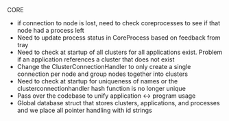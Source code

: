 CORE
 - if connection to node is lost, need to check coreprocesses to see if that node had a process left
 - Need to update process status in CoreProcess based on feedback from tray
 - Need to check at startup of all clusters for all applications exist.  Problem if an application references a cluster that does not exist
 - Change the ClusterConnectionHandler to only create a single connection per node and group nodes together into clusters
 - Need to check at startup for uniqueness of names or the clusterconnectionhandler hash function is no longer unique
 - Pass over the codebase to unify application <-> program usage
 - Global database struct that stores clusters, applications, and processes and we place all pointer handling with id strings